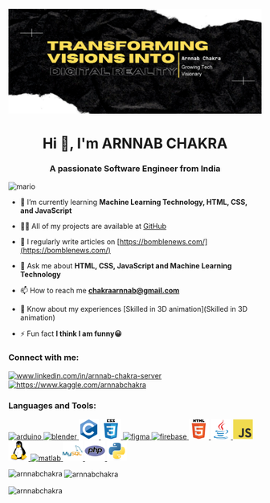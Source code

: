 ![logo](https://github.com/Arnnabchakra/Arnnabchakra/blob/main/GITHUB%20BANNER.png)
<h1 align="center">Hi 👋, I'm ARNNAB CHAKRA</h1>
<h3 align="center">A passionate Software Engineer from India</h3>

![mario](https://user-images.githubusercontent.com/10498744/210012254-234538ff-d198-48aa-8964-37e6fd45d227.gif)

- 🌱 I’m currently learning **Machine Learning Technology, HTML, CSS, and JavaScript**

- 👨‍💻 All of my projects are available at [GitHub](GitHub)

- 📝 I regularly write articles on [https://bomblenews.com/](https://bomblenews.com/)

- 💬 Ask me about **HTML, CSS, JavaScript and Machine Learning Technology**

- 📫 How to reach me **chakraarnnab@gmail.com**

- 📄 Know about my experiences [Skilled in 3D animation](Skilled in 3D animation)

- ⚡ Fun fact **I think I am funny😀**

<h3 align="left">Connect with me:</h3>
<p align="left">
<a href="https://linkedin.com/in/www.linkedin.com/in/arnnab-chakra-server" target="blank"><img align="center" src="https://raw.githubusercontent.com/rahuldkjain/github-profile-readme-generator/master/src/images/icons/Social/linked-in-alt.svg" alt="www.linkedin.com/in/arnnab-chakra-server" height="30" width="40" /></a>
<a href="https://kaggle.com/https://www.kaggle.com/arnnabchakra" target="blank"><img align="center" src="https://raw.githubusercontent.com/rahuldkjain/github-profile-readme-generator/master/src/images/icons/Social/kaggle.svg" alt="https://www.kaggle.com/arnnabchakra" height="30" width="40" /></a>
</p>

<h3 align="left">Languages and Tools:</h3>
<p align="left"> <a href="https://www.arduino.cc/" target="_blank" rel="noreferrer"> <img src="https://cdn.worldvectorlogo.com/logos/arduino-1.svg" alt="arduino" width="40" height="40"/> </a> <a href="https://www.blender.org/" target="_blank" rel="noreferrer"> <img src="https://download.blender.org/branding/community/blender_community_badge_white.svg" alt="blender" width="40" height="40"/> </a> <a href="https://www.cprogramming.com/" target="_blank" rel="noreferrer"> <img src="https://raw.githubusercontent.com/devicons/devicon/master/icons/c/c-original.svg" alt="c" width="40" height="40"/> </a> <a href="https://www.w3schools.com/css/" target="_blank" rel="noreferrer"> <img src="https://raw.githubusercontent.com/devicons/devicon/master/icons/css3/css3-original-wordmark.svg" alt="css3" width="40" height="40"/> </a> <a href="https://www.figma.com/" target="_blank" rel="noreferrer"> <img src="https://www.vectorlogo.zone/logos/figma/figma-icon.svg" alt="figma" width="40" height="40"/> </a> <a href="https://firebase.google.com/" target="_blank" rel="noreferrer"> <img src="https://www.vectorlogo.zone/logos/firebase/firebase-icon.svg" alt="firebase" width="40" height="40"/> </a> <a href="https://www.w3.org/html/" target="_blank" rel="noreferrer"> <img src="https://raw.githubusercontent.com/devicons/devicon/master/icons/html5/html5-original-wordmark.svg" alt="html5" width="40" height="40"/> </a> <a href="https://www.java.com" target="_blank" rel="noreferrer"> <img src="https://raw.githubusercontent.com/devicons/devicon/master/icons/java/java-original.svg" alt="java" width="40" height="40"/> </a> <a href="https://developer.mozilla.org/en-US/docs/Web/JavaScript" target="_blank" rel="noreferrer"> <img src="https://raw.githubusercontent.com/devicons/devicon/master/icons/javascript/javascript-original.svg" alt="javascript" width="40" height="40"/> </a> <a href="https://www.linux.org/" target="_blank" rel="noreferrer"> <img src="https://raw.githubusercontent.com/devicons/devicon/master/icons/linux/linux-original.svg" alt="linux" width="40" height="40"/> </a> <a href="https://www.mathworks.com/" target="_blank" rel="noreferrer"> <img src="https://upload.wikimedia.org/wikipedia/commons/2/21/Matlab_Logo.png" alt="matlab" width="40" height="40"/> </a> <a href="https://www.mysql.com/" target="_blank" rel="noreferrer"> <img src="https://raw.githubusercontent.com/devicons/devicon/master/icons/mysql/mysql-original-wordmark.svg" alt="mysql" width="40" height="40"/> </a> <a href="https://www.php.net" target="_blank" rel="noreferrer"> <img src="https://raw.githubusercontent.com/devicons/devicon/master/icons/php/php-original.svg" alt="php" width="40" height="40"/> </a> <a href="https://www.python.org" target="_blank" rel="noreferrer"> <img src="https://raw.githubusercontent.com/devicons/devicon/master/icons/python/python-original.svg" alt="python" width="40" height="40"/> </a> </p>

<p><img align="left" src="https://github-readme-stats.vercel.app/api/top-langs?username=arnnabchakra&show_icons=true&locale=en&layout=compact" alt="arnnabchakra" /></p>

<p>&nbsp;<img align="center" src="https://github-readme-stats.vercel.app/api?username=arnnabchakra&show_icons=true&locale=en" alt="arnnabchakra" /></p>

<p><img align="center" src="https://github-readme-streak-stats.herokuapp.com/?user=arnnabchakra&" alt="arnnabchakra" /></p>
